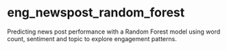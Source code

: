 # eng_newspost_random_forest
Predicting news post performance with a Random Forest model using word count, sentiment and topic to explore engagement patterns.
